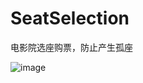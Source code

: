 # SeatSelection
电影院选座购票，防止产生孤座
    

 ![image](https://github.com/youhebuke-ZM/SeatSelection/blob/master/seat.png)
